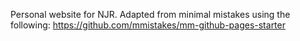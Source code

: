 Personal website for NJR. Adapted from minimal mistakes using the following: https://github.com/mmistakes/mm-github-pages-starter
